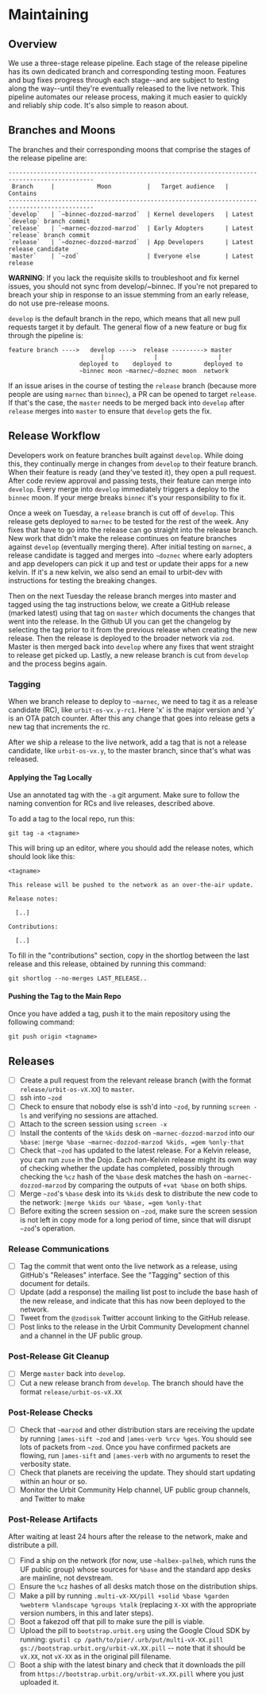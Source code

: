 # Maintaining

## Overview

We use a three-stage release pipeline. Each stage of the release pipeline has
its own dedicated branch and corresponding testing moon. Features and bug fixes
progress through each stage--and are subject to testing along the way--until
they're eventually released to the live network. This pipeline automates our
release process, making it much easier to quickly and reliably ship code. It's
also simple to reason about.

## Branches and Moons

The branches and their corresponding moons that comprise the stages of the
release pipeline are:
```
----------------------------------------------------------------------------------------------
 Branch     |            Moon          |   Target audience   |            Contains
----------------------------------------------------------------------------------------------
`develop`   | `~binnec-dozzod-marzod`  | Kernel developers   | Latest `develop` branch commit
`release`   | `~marnec-dozzod-marzod`  | Early Adopters      | Latest `release` branch commit
`release`   | `~doznec-dozzod-marzod`  | App Developers      | Latest release candidate
`master`    | `~zod`                   | Everyone else       | Latest release
```

**WARNING**: If you lack the requisite skills to troubleshoot and fix kernel issues, you should not sync from develop/~binnec. If you're not prepared to breach your ship in response to an issue stemming from an early release, do not use pre-release moons.

`develop` is the default branch in the repo, which means that all new pull
requests target it by default. The general flow of a new feature or bug fix
through the pipeline is:

```console
feature branch ---->   develop ---->  release ---------> master
                          |              |                 |
                    deployed to    deployed to         deployed to
                    ~binnec moon ~marnec/~doznec moon  network
```

If an issue arises in the course of testing the `release` branch (because more
people are using `marnec` than `binnec`), a PR can be opened to target
`release`. If that's the case, the `master` needs to be merged back into
`develop` after `release` merges into `master` to ensure that `develop` gets the
fix.

## Release Workflow

Developers work on feature branches built against `develop`. While doing this,
they continually merge in changes from `develop` to their feature branch. When
their feature is ready (and they've tested it), they open a pull request. After
code review approval and passing tests, their feature can merge into `develop`.
Every merge into `develop` immediately triggers a deploy to the `binnec` moon.
If your merge breaks `binnec` it's your responsibility to fix it. 

Once a week on Tuesday, a `release` branch is cut off of `develop`. This release
gets deployed to `marnec` to be tested for the rest of the week. Any fixes that
have to go into the release can go straight into the release branch. New work
that didn't make the release continues on feature branches against `develop`
(eventually merging there). After initial testing on `marnec`, a release
candidate is tagged and merges into `~doznec` where early adopters and app
developers can pick it up and test or update their apps for a new kelvin. If
it's a new kelvin, we also send an email to urbit-dev with instructions for
testing the breaking changes.

Then on the next Tuesday the release branch merges into master and tagged using
the tag instructions below, we create a GitHub release (marked latest) using
that tag on `master` which documents the changes that went into the release. In
the Github UI you can get the changelog by selecting the tag prior to it from
the previous release when creating the new release. Then the release is deployed
to the broader network via `zod`. Master is then merged back into `develop`
where any fixes that went straight to release get picked up. Lastly, a new
release branch is cut from `develop` and the process begins again.

### Tagging

When we branch release to deploy to `~marnec`, we need to tag it as a release candidate (RC), like `urbit-os-vx.y-rc1`.  Here 'x' is the major version and 'y' is an OTA patch counter.  After this any change that goes into release gets a new tag that increments the rc.

After we ship a release to the live network, add a tag that is not a release candidate, like `urbit-os-vx.y`, to the master branch, since that's what was released.

#### Applying the Tag Locally

Use an annotated tag with the `-a` git argument.  Make sure to follow
the naming convention for RCs and live releases, described above.


To add a tag to the local repo, run this:

```
git tag -a <tagname>
```

This will bring up an editor, where you should add the release notes,
which should look like this:

```
<tagname>

This release will be pushed to the network as an over-the-air update.

Release notes:

  [..]

Contributions:

  [..]
```

To fill in the "contributions" section, copy in the shortlog between the last release and this release, obtained by running this command:

```
git shortlog --no-merges LAST_RELEASE..
```

#### Pushing the Tag to the Main Repo

Once you have added a tag, push it to the main repository using the
following command:

```
git push origin <tagname>
```

## Releases

- [ ] Create a pull request from the relevant release branch (with the format `release/urbit-os-vX.XX`) to `master`.
- [ ] ssh into `~zod` 
- [ ] Check to ensure that nobody else is ssh'd into `~zod`, by running `screen -ls` and verifying no sessions are attached.
- [ ] Attach to the screen session using `screen -x`
- [ ] Install the contents of the `%kids` desk on `~marnec-dozzod-marzod` into our `%base`: `|merge %base ~marnec-dozzod-marzod %kids, =gem %only-that`
- [ ] Check that `~zod` has updated to the latest release.  For a Kelvin release, you can run `zuse` in the Dojo.  Each non-Kelvin release might its own way of checking whether the update has completed, possibly through checking the `%cz` hash of the `%base` desk matches the hash on `~marnec-dozzod-marzod` by comparing the outputs of `+vat %base` on both ships.
- [ ] Merge `~zod`'s `%base` desk into its `%kids` desk to distribute the new code to the network: `|merge %kids our %base, =gem %only-that`
- [ ] Before exiting the screen session on `~zod`, make sure the screen session is not left in copy mode for a long period of time, since that will disrupt `~zod`'s operation.

### Release Communications

- [ ] Tag the commit that went onto the live network as a release, using GitHub's "Releases" interface.  See the "Tagging" section of this document for details.
- [ ] Update (add a response) the mailing list post to include the base hash of the new release, and indicate that this has now been deployed to the network.
- [ ] Tweet from the `@zodisok` Twitter account linking to the GitHub release.
- [ ] Post links to the release in the Urbit Community Development channel and a channel in the UF public group.

### Post-Release Git Cleanup

- [ ] Merge `master` back into `develop`.
- [ ] Cut a new release branch from `develop`.  The branch should have the format `release/urbit-os-vX.XX`

### Post-Release Checks
- [ ] Check that `~marzod` and other distribution stars are receiving the update by running `|ames-sift ~zod` and `|ames-verb %rcv %ges`.  You should see lots of packets from `~zod`.  Once you have confirmed packets are flowing, run `|ames-sift` and `|ames-verb` with no arguments to reset the verbosity state.
- [ ] Check that planets are receiving the update.  They should start updating within an hour or so.
- [ ] Monitor the Urbit Community Help channel, UF public group channels, and Twitter to make 

### Post-Release Artifacts
After waiting at least 24 hours after the release to the network, make and distribute a pill.
- [ ] Find a ship on the network (for now, use `~halbex-palheb`, which runs the UF public group) whose sources for `%base` and the standard app desks are mainline, not devstream.
- [ ] Ensure the `%cz` hashes of all desks match those on the distribution ships.
- [ ] Make a pill by running `.multi-vX-XX/pill +solid %base %garden %webterm %landscape %groups %talk` (replacing `X-XX` with the appropriate version numbers, in this and later steps).
- [ ] Boot a fakezod off that pill to make sure the pill is viable.
- [ ] Upload the pill to `bootstrap.urbit.org` using the Google Cloud SDK by running: `gsutil cp /path/to/pier/.urb/put/multi-vX-XX.pill gs://bootstrap.urbit.org/urbit-vX.XX.pill` -- note that it should be `vX.XX`, not `vX-XX` as in the original pill filename.
- [ ] Boot a ship with the latest binary and check that it downloads the pill from `https://bootstrap.urbit.org/urbit-vX.XX.pill` where you just uploaded it.
